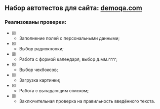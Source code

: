## Набор автотестов для сайта: [demoqa.com](https://demoqa.com/automation-practice-form/)
### Реализованы проверки:

- [X] - Заполнение полей с персональными данными;
- [X] - Выбор радиокнопки;
- [X] - Работа с формой календаря, выбор д.мм.гггг;
- [X] - Выбор чекбоксов;
- [X] - Загрузка картинки;
- [X] - Работа с выпадающим списком;
- [X] - Заключительная проверка на правильность введённого текста.
